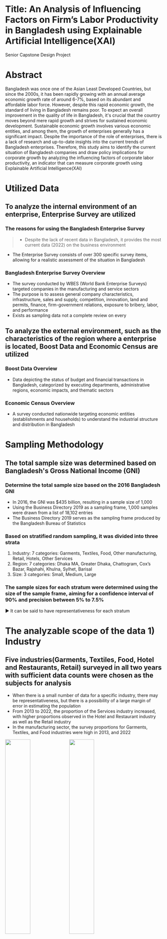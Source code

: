 Title: An Analysis of Influencing Factors on Firm’s Labor Productivity in Bangladesh using Explainable Artificial Intelligence(XAI)
======================
Senior Capstone Design Project

# Abstract
Bangladesh was once one of the Asian Least Developed Countries, but since the 2000s, it has been rapidly growing with an annual average economic growth rate of around 6-7%, based on its abundant and affordable labor force. However, despite this rapid economic growth, the standard of living in Bangladesh remains poor. To expect an overall improvement in the quality of life in Bangladesh, it's crucial that the country moves beyond mere rapid growth and strives for sustained economic development. Sustainable economic growth involves various economic entities, and among them, the growth of enterprises generally has a significant impact. Despite the importance of the role of enterprises, there is a lack of research and up-to-date insights into the current trends of Bangladesh enterprises. Therefore, this study aims to identify the current situation of Bangladesh companies and draw policy implications for corporate growth by analyzing the influencing factors of corporate labor productivity, an indicator that can measure corporate growth using Explainable Artificial Intelligence(XAI)

# Utilized Data
## To analyze the internal environment of an enterprise, Enterprise Survey are utilized
### The reasons for using the Bangladesh Enterprise Survey
> - Despite the lack of recent data in Bangladesh, it provides the most current data (2022) on the business environment
- The Enterprise Survey consists of over 300 specific survey items, allowing for a realistic assessment of the situation in Bangladesh
### Bangladesh Enterprise Survey Overview
- The survey conducted by WBES (World Bank Enterprise Surveys) targeted companies in the manufacturing and service sectors
- The purpose is to assess general company characteristics, infrastructure, sales and supply, competition, innovation, land and permits, finance, firm-government relations, exposure to bribery, labor, and performance
- Exists as sampling data not a complete review on every

## To analyze the external environment, such as the characteristics of the region where a enterprise is located, Boost Data and Economic Census are utilized
### Boost Data Overview
- Data depicting the status of budget and financial transactions in Bangladesh, categorized by executing departments, administrative regions, economic impacts, and thematic sectors
### Economic Census Overview
- A survey conducted nationwide targeting economic entities (establishments and households) to understand the industrial structure and distribution in Bangladesh

# Sampling Methodology
## The total sample size was determined based on Bangladesh's Gross National Income (GNI)
### Determine the total sample size based on the 2016 Bangladesh GNI
- In 2016, the GNI was $435 billion, resulting in a sample size of 1,000
- Using the Business Directory 2019 as a sampling frame, 1,000 samples were drawn from a list of 18,102 entries
- The Business Directory 2019 serves as the sampling frame produced by the Bangladesh Bureau of Statistics
### Based on stratified random sampling, it was divided into three strata
1. Industry: 7 categories: Garments, Textiles, Food, Other manufacturing, Retail, Hotels, Other Services
2. Region: 7 categories: Dhaka MA, Greater Dhaka, Chattogram, Cox’s Bazar, Rajshahi, Khulna, Sylhet, Barisal
3. Size: 3 categories: Small, Medium, Large
### The sample sizes for each stratum were determined using the size of the sample frame, aiming for a confidence interval of 90% and precision between 5% to 7.5%
▶ It can be said to have representativeness for each stratum

# The analyzable scope of the data 1) Industry
## Five industries(Garments, Textiles, Food, Hotel and Restaurants, Retail) surveyed in all two years with sufficient data counts were chosen as the subjects for analysis
- When there is a small number of data for a specific industry, there may be representativeness, but there is a possibility of a large margin of error in estimating the population
- From 2013 to 2022, the proportion of the Services industry increased, with higher proportions observed in the Hotel and Restaurant industry as well as the Retail industry
- In the manufacturing sector, the survey proportions for Garments, Textiles, and Food industries were high in 2013, and 2022
<img src="https://github.com/CoCoRessa/CoCoRessa/assets/154608668/eb280168-c95c-4f38-ac25-08938e51958f" width="40%" height="40%" />
<img src="https://github.com/CoCoRessa/CoCoRessa/assets/154608668/1425a017-f201-41b4-9ee5-e4fbb4c16518" width="40%" height="40%" />


